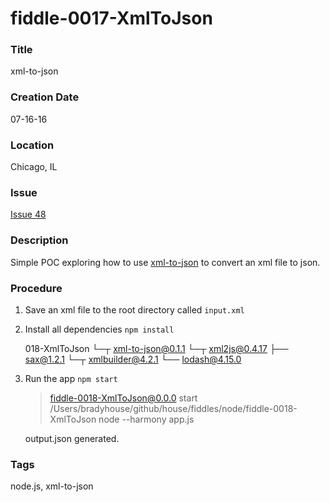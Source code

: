 fiddle-0017-XmlToJson
======

### Title

xml-to-json


### Creation Date

07-16-16


### Location

Chicago, IL


### Issue

[Issue 48](https://github.com/bradyhouse/house/issues/48)


### Description

Simple POC exploring how to use [xml-to-json](https://www.npmjs.com/package/xml-to-json) to convert
an xml file to json.

### Procedure

  1.  Save an xml file to the root directory called `input.xml`
  2.  Install all dependencies `npm install`

        018-XmlToJson
        └─┬ xml-to-json@0.1.1
          └─┬ xml2js@0.4.17
            ├── sax@1.2.1
            └─┬ xmlbuilder@4.2.1
              └── lodash@4.15.0

  3.  Run the app `npm start`

        > fiddle-0018-XmlToJson@0.0.0 start /Users/bradyhouse/github/house/fiddles/node/fiddle-0018-XmlToJson
        > node --harmony app.js

        output.json generated.

### Tags

node.js, xml-to-json
